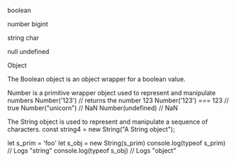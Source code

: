 boolean

number
bigint

string
char

null
undefined


Object





The Boolean object is an object wrapper for a boolean value.

Number is a primitive wrapper object used to represent and manipulate numbers
Number('123')  // returns the number 123
Number('123') === 123  // true
Number("unicorn")  // NaN
Number(undefined)  // NaN


The String object is used to represent and manipulate a sequence of characters.
const string4 = new String("A String object");

let s_prim = 'foo'
let s_obj = new String(s_prim)
console.log(typeof s_prim) // Logs "string"
console.log(typeof s_obj)  // Logs "object"